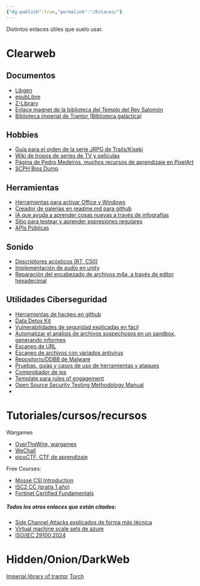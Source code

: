 ```yaml
---
{"dg-publish":true,"permalink":"/Enlaces/"}
---
```


Distintos enlaces útiles que suelo usar.

# Clearweb
## Documentos
- <a href="https://libgen.is">Libgen</a>
- <a href="https://epublibre.org">epubLibre</a>
- <a href="https://singlelogin.rs">Z-Library</a>
- <a href="magnet:?xt=urn:btih:aad6b387ae78b20f771949b0c3f3b902d83ff367&dn=The%20Temple%20of%20Solomon%20the%20King&tr=udp%3a%2f%2ftracker.opentrackr.org%3a1337%2fannounce&tr=https%3a%2f%2ftracker1.520.jp%3a443%2fannounce&tr=udp%3a%2f%2fopen.demonii.com%3a1337%2fannounce&tr=udp%3a%2f%2ftracker.openbittorrent.com%3a6969%2fannounce">Enlace magnet de la biblioteca del Templo del Rey Salomón</a>
- <a href="https://trantor.is">Biblioteca imperial de Trantor (Biblioteca galáctica)</a>
## Hobbies
- <a href="https://www.rpgfan.com/feature/so-you-want-to-get-into-the-trails-series">Guía para el orden de la serie JRPG de Trails/Kiseki</a>
- <a href="https://tvtropes.org">Wiki de tropos de series de TV y películas</a>
- <a href="https://saint11.org">Página de Pedro Medeiros, muchos recursos de aprendizaje en PixelArt</a>
- <a href="https://www.psxdev.net/forum/viewtopic.php?t=56">SCPH Bios Dump</a>
## Herramientas
- <a href="https://massgrave.dev">Herramientas para activar Office y Windows</a>
- <a href="https://felixhayashi.github.io/ReadmeGalleryCreatorForGitHub">Creador de galerías en readme.md para github</a>
- <a href="https://explorer.globe.engineer">IA que ayuda a aprender cosas nuevas a través de infografías</a>
- <a href=https://regex101.com>Sitio para testear y aprender expresiones regulares</a>
- [APIs Públicas](https://github.com/public-apis/public-apis?tab=readme-ov-file)
## Sonido
- <a href="https://www.acousticbulletin.com/room-acoustic-descriptors-rt-c50-and-gain">Descriptores acústicos (RT, C50)</a>
- <a href="https://sonicscoop.com/game-audio-level-1-the-basics-of-sound-for-the-interactive-age">Implementación de audio en unity</a>
- <a href="https://sysfrontier.com/en/2014/12/31/hello-world">Reparación del encabezado de archivos m4a, a través de editor hexadecimal</a>

## Utilidades Ciberseguridad
- <a href="https://github.com/Hack-with-Github">Herramientas de hackeo en github</a>
- <a href="https://datadetoxkit.org/en/home">Data Detox Kit</a>
- <a href="https://www.hacksplaining.com/lessons">Vulnerabilidades de seguridad explicadas en fácil</a>
- <a href="https://capev2.readthedocs.io/en/latest/introduction/what.html">Automatizar el análisis de archivos sospechosos en un sandbox, generando informes</a>
- <a href="https://urlscan.io">Escaneo de URL</a>
- <a href="https://virusscan.jotti.org">Escaneo de archivos con variados antivirus</a>
- <a href="https://bazaar.abuse.ch/verify-ua">Repositorio/DDBB de Malware</a>
- <a href="https://www.thehacker.recipes/">Pruebas, guías y casos de uso de herramientas y ataques</a>
- <a href="https://www.abuseipdb.com/">Comprobador de ips</a>
- <a href="https://sansorg.egnyte.com/dl/bF4I3yCcnt/">Template para rules of engagement</a>
- <a href="https://www.isecom.org/OSSTMM.3.pdf">Open Source Security Testing Methodology Manual</a>
- 

# Tutoriales/cursos/recursos

Wargames
- [OverTheWire, wargames](https://overthewire.org/wargames/bandit/bandit0.html)
- [WeChall](https://www.wechall.net/profile/floure)
- [picoCTF, CTF de aprendizaje](https://picoctf.com/)

Free Courses:
- <a href="https://www.mosse-institute.com/certifications/mics-introduction-to-cyber-security.html">Mossé CSI Introduction</a>
- <a href="https://www.isc2.org/Certifications/CC">ISC2 CC (gratis 1 año)</a>
- <a href="https://training.fortinet.com/local/library/?category=Certification%3AFCF_Cybersecurity">Fortinet Certified Fundamentals</a>

##### Todos los otros enlaces que están citados:
- <a href="https://www.comparitech.com/blog/information-security/side-channel-attack/"> Side Channel Attacks explicados de forma más técnica</a>
- <a href="https://learn.microsoft.com/en-us/azure/virtual-machine-scale-sets/overview">Virtual machine scale sets de azure</a>
- <a href="https://www.iso.org/obp/ui/#iso:std:iso-iec:29100:ed-2:v1:en">ISO/IEC 29100:2024</a>
# Hidden/Onion/DarkWeb

<a href='http://kx5thpx2olielkihfyo4jgjqfb7zx7wxr3sd4xzt26ochei4m6f7tayd.onion/'>Imperial library of trantor</a>
<a href='http://torchdeedp3i2jigzjdmfpn5ttjhthh5wbmda2rr3jvqjg5p77c54dqd.onion/'>Torch</a>